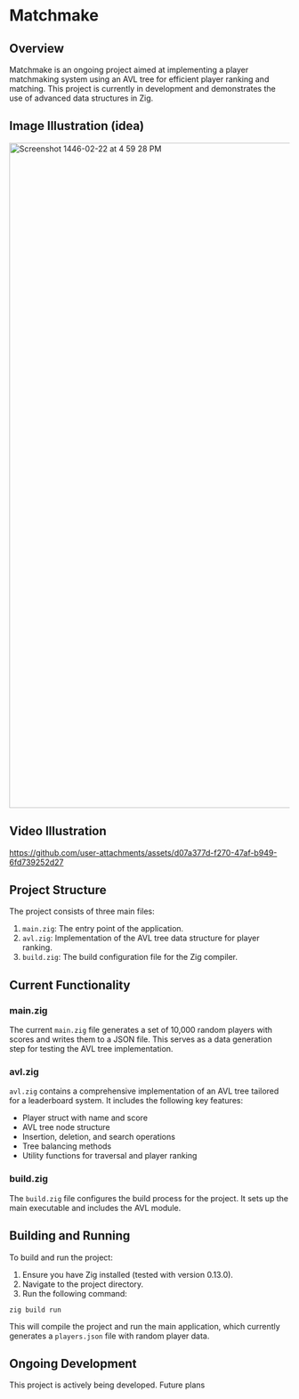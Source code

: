 # Matchmake

## Overview

Matchmake is an ongoing project aimed at implementing a player matchmaking system using an AVL tree for efficient player ranking and matching. This project is currently in development and demonstrates the use of advanced data structures in Zig.

## Image Illustration (idea)
<img width="1195" alt="Screenshot 1446-02-22 at 4 59 28 PM" src="https://github.com/user-attachments/assets/bc4abc49-e9eb-4f7b-98bc-f8a070acc091">

## Video Illustration

https://github.com/user-attachments/assets/d07a377d-f270-47af-b949-6fd739252d27


## Project Structure

The project consists of three main files:

1. `main.zig`: The entry point of the application.
2. `avl.zig`: Implementation of the AVL tree data structure for player ranking.
3. `build.zig`: The build configuration file for the Zig compiler.

## Current Functionality

### main.zig

The current `main.zig` file generates a set of 10,000 random players with scores and writes them to a JSON file. This serves as a data generation step for testing the AVL tree implementation.

### avl.zig

`avl.zig` contains a comprehensive implementation of an AVL tree tailored for a leaderboard system. It includes the following key features:

- Player struct with name and score
- AVL tree node structure
- Insertion, deletion, and search operations
- Tree balancing methods
- Utility functions for traversal and player ranking

### build.zig

The `build.zig` file configures the build process for the project. It sets up the main executable and includes the AVL module.

## Building and Running

To build and run the project:

1. Ensure you have Zig installed (tested with version 0.13.0).
2. Navigate to the project directory.
3. Run the following command:

```
zig build run
```

This will compile the project and run the main application, which currently generates a `players.json` file with random player data.

## Ongoing Development

This project is actively being developed. Future plans

